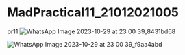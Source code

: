 # MadPractical11_21012021005
pr11
![WhatsApp Image 2023-10-29 at 23 00 39_8431bd68](https://github.com/Shabnam5394/MadPractical11_21012021005/assets/98177656/4e66e11b-29e4-40a8-bf34-8eb8b67312be)

![WhatsApp Image 2023-10-29 at 23 00 39_f9aa4abd](https://github.com/Shabnam5394/MadPractical11_21012021005/assets/98177656/d82c37fa-b7a6-463b-8e97-01823b8c2099)
